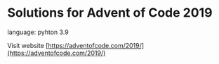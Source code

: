 # Solutions for Advent of Code 2019

language: pyhton 3.9

Visit website
[https://adventofcode.com/2019/](https://adventofcode.com/2019/)
